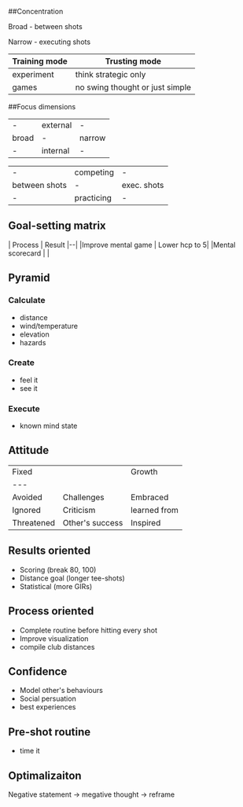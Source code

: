 ##Concentration

Broad - between shots

Narrow - executing shots


| Training mode| Trusting mode|
| --- | ---|
| experiment | think strategic only
| games | no swing thought or just simple

##Focus dimensions

|   |   |   |
| --- | ---| ---|
| - | external | - |
| broad | - | narrow |
| - | internal| - |

|   |   |   |
| --- | ---| ---|
| - |competing| - |
|between shots| - | exec. shots |
| -| practicing | -|

Goal-setting matrix
--
| Process | Result
|--|
|Improve mental game | Lower hcp to 5|
|Mental scorecard |   |

Pyramid
--

### Calculate
  * distance
  * wind/temperature
  * elevation
  * hazards

### Create
  * feel it
  * see it

### Execute
  * known mind state

Attitude
--
|   |   |   |
| --- | ---| ---|
| Fixed | | Growth|
|---|
|Avoided| Challenges | Embraced|
|Ignored| Criticism| learned from|
|Threatened| Other's success| Inspired|

Results oriented
--
  * Scoring (break 80, 100)
  * Distance goal (longer tee-shots)
  * Statistical (more GIRs)

Process oriented
--
  * Complete routine before hitting every shot
  * Improve visualization
  * compile club distances

Confidence
--
  * Model other's behaviours
  * Social persuation
  * best experiences

Pre-shot routine
--
  * time it

Optimalizaiton
--
Negative statement -> megative thought -> reframe
